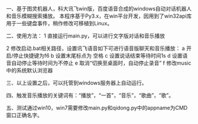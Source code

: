 一、基于图灵机器人，科大讯飞win版，百度语音合成的windows自动对话机器人和音乐模糊搜索播放。
本程序基于Py3.x，在win平台开发，因用到了win32api库用于一些键盘事件，稍作修改可移植到Linux。

二、使用方法：
1 直接运行main.py，可以进行文字版对话和音乐播放


2 修改启动.bat相关路径，设置讯飞语音如下可进行语音版聊天和音乐播放：
a 开启/停止快捷键为f6
b 设置末尾标点为 空格
c 设置说话结束等待时间1s
d 设置语音自动停止等待时间为不停止
e 取消“切换至桌面时，自动停止录音”
f 修改music中的系统默认浏览器

三、以上设置之后，可以托管到windows服务器上自动运行。

四、触发音乐播放的关键词有：“播放”，“一首”，“音乐”，“歌曲”，“歌”。

五、测试通过win10，win7需要修改main.py和qidong.py中的appname为CMD窗口正确名字。
